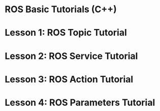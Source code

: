 # ROS Basic Tutorials (C++)

# Lesson 1: ROS Topic Tutorial

# Lesson 2: ROS Service Tutorial

# Lesson 3: ROS Action Tutorial

# Lesson 4: ROS Parameters Tutorial

